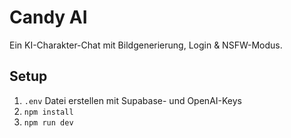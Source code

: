 # Candy AI

Ein KI-Charakter-Chat mit Bildgenerierung, Login & NSFW-Modus.

## Setup

1. `.env` Datei erstellen mit Supabase- und OpenAI-Keys
2. `npm install`
3. `npm run dev`
